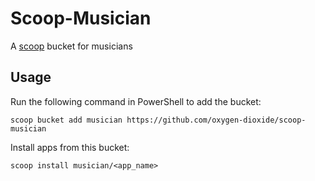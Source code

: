 # Scoop-Musician
A [scoop](https://github.com/lukesampson/scoop) bucket for musicians

## Usage
Run the following command in PowerShell to add the bucket:
```
scoop bucket add musician https://github.com/oxygen-dioxide/scoop-musician
```

Install apps from this bucket:
```
scoop install musician/<app_name>
```
